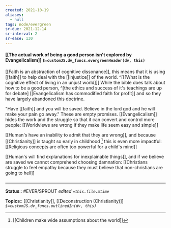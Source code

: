 ```yaml
---
created: 2021-10-19
aliases:
  - null
tags: node/evergreen
sr-due: 2021-12-14
sr-interval: 2
sr-ease: 130
---
```


#### [[The actual work of being a good person isn't explored by Evangelicalism]] `$=customJS.dv_funcs.evergreenHeader(dv, this)`

[[Faith is an abstraction of cognitive dissonance]], this means that it is using [[faith]] to help deal with the [[injustice]] of the world.
^[[[What is the cognitive effect of living in an unjust world]]]
While the bible does talk about how to be a good person,
^[the ethics and success of it's teachings are up for debate]
[[Evangelicalism has commodified faith for profit]] and so they have largely abandoned this doctrine.


"Have [[faith]] and you will be saved. Believe in the lord god and he will make your pain go away." These are empty promises. [[Evangelicalism]] hides the work and the struggle so that it can convert and control more people: [[Worldviews are wrong if they make life seem easy and simple]]

[[Human's have an inability to admit that they are wrong]], and because [[Christianity]] is taught so early in childhood [^1] this is even more impactful: [[Religious concepts are often too powerful for a child's mind]]

[^1]: [[Children make wide assumptions about the world]]

[[Human's will find explanations for inexplainable things]], and if we believe are saved we cannot comprehend choosing damnation: [[Christians struggle to feel empathy because they must believe that non-christians are going to hell]]

### <hr class="footnote"/>

**Status**:: #EVER/SPROUT 
*edited `=this.file.mtime`*

**Topics**:: [[Christianity]], [[Deconstruction (Christianity)]]
*`$=customJS.dv_funcs.outlinedIn(dv, this)`*
